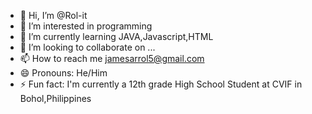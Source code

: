 - 👋 Hi, I’m @Rol-it
- 👀 I’m interested in programming
- 🌱 I’m currently learning JAVA,Javascript,HTML
- 💞️ I’m looking to collaborate on ...
- 📫 How to reach me jamesarrol5@gmail.com
- 😄 Pronouns: He/Him
- ⚡ Fun fact: I'm currently a 12th grade High School Student at CVIF in Bohol,Philippines

<!---
Rol-it/Rol-it is a ✨ special ✨ repository because its `README.md` (this file) appears on your GitHub profile.
You can click the Preview link to take a look at your changes.
--->
